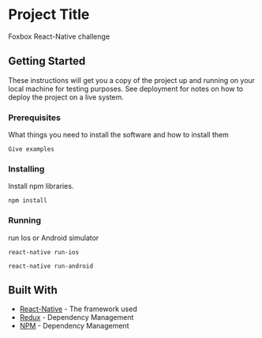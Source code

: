 # Project Title

Foxbox React-Native challenge

## Getting Started

These instructions will get you a copy of the project up and running on your local machine for testing purposes. See deployment for notes on how to deploy the project on a live system.

### Prerequisites

What things you need to install the software and how to install them

```
Give examples
```

### Installing

Install npm libraries.

```
npm install
```

### Running

run Ios or Android simulator

```
react-native run-ios

react-native run-android
```

## Built With

* [React-Native](https://facebook.github.io/react-native/) - The framework used
* [Redux](https://redux.js.org) - Dependency Management
* [NPM](https://www.npmjs.com) - Dependency Management